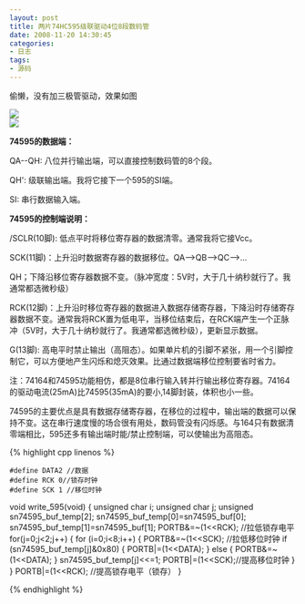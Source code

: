 ```yaml
---
layout: post
title: 两片74HC595级联驱动4位8段数码管 
date: 2008-11-20 14:30:45
categories:
- 日志
tags:
- 源码
---
```


偷懒，没有加三极管驱动，效果如图

![](https://github.com/bh3nvn/bh3nvn.github.io/raw/master/image/b42014/2008-11-20-01.jpg)    
![](https://github.com/bh3nvn/bh3nvn.github.io/raw/master/image/b42014/2008-11-20-02.jpg)    

**74595的数据端：**

QA--QH: 八位并行输出端，可以直接控制数码管的8个段。

QH': 级联输出端。我将它接下一个595的SI端。

SI: 串行数据输入端。
 
**74595的控制端说明：**

/SCLR(10脚): 低点平时将移位寄存器的数据清零。通常我将它接Vcc。

SCK(11脚)：上升沿时数据寄存器的数据移位。QA-->QB-->QC-->...

QH；下降沿移位寄存器数据不变。（脉冲宽度：5V时，大于几十纳秒就行了。我通常都选微秒级）

RCK(12脚)：上升沿时移位寄存器的数据进入数据存储寄存器，下降沿时存储寄存器数据不变。通常我将RCK置为低电平，当移位结束后，在RCK端产生一个正脉冲（5V时，大于几十纳秒就行了。我通常都选微秒级），更新显示数据。

G(13脚): 高电平时禁止输出（高阻态）。如果单片机的引脚不紧张，用一个引脚控制它，可以方便地产生闪烁和熄灭效果。比通过数据端移位控制要省时省力。

注：74164和74595功能相仿，都是8位串行输入转并行输出移位寄存器。74164的驱动电流(25mA)比74595(35mA)的要小,14脚封装，体积也小一些。

74595的主要优点是具有数据存储寄存器，在移位的过程中，输出端的数据可以保持不变。这在串行速度慢的场合很有用处，数码管没有闪烁感。与164只有数据清零端相比，595还多有输出端时能/禁止控制端，可以使输出为高阻态。

{% highlight cpp linenos %}

    #define DATA2 //数据
    #define RCK 0//锁存时钟
    #define SCK 1 //移位时钟
     
void write_595(void)
{
     unsigned char i;
     unsigned char j;
     unsigned sn74595_buf_temp[2];
     sn74595_buf_temp[0]=sn74595_buf[0];
     sn74595_buf_temp[1]=sn74595_buf[1];
     PORTB&=~(1<<RCK);  //拉低锁存电平
     for(j=0;j<2;j++)
     {
      for (i=0;i<8;i++)
      {
    PORTB&=~(1<<SCK);  //拉低移位时钟
       if (sn74595_buf_temp[j]&0x80)
       {
    PORTB|=(1<<DATA);
       }
       else
       {
    PORTB&=~(1<<DATA);
       }
       sn74595_buf_temp[j]<<=1;
       PORTB|=(1<<SCK);//提高移位时钟
      }
      }
     PORTB|=(1<<RCK);  //提高锁存电平（锁存）
}

{% endhighlight %}

